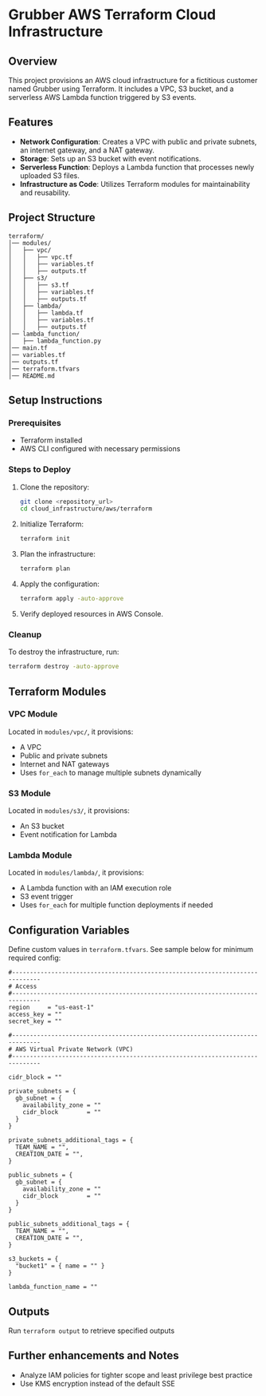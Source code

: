 # Grubber AWS Terraform Cloud Infrastructure

## Overview
This project provisions an AWS cloud infrastructure for a fictitious customer named Grubber using Terraform. It includes a VPC, S3 bucket, and a serverless AWS Lambda function triggered by S3 events.

## Features
- **Network Configuration**: Creates a VPC with public and private subnets, an internet gateway, and a NAT gateway.
- **Storage**: Sets up an S3 bucket with event notifications.
- **Serverless Function**: Deploys a Lambda function that processes newly uploaded S3 files.
- **Infrastructure as Code**: Utilizes Terraform modules for maintainability and reusability.

## Project Structure
```
terraform/
│── modules/
│   ├── vpc/
│   │   ├── vpc.tf
│   │   ├── variables.tf
│   │   ├── outputs.tf
│   ├── s3/
│   │   ├── s3.tf
│   │   ├── variables.tf
│   │   ├── outputs.tf
│   ├── lambda/
│   │   ├── lambda.tf
│   │   ├── variables.tf
│   │   ├── outputs.tf
│── lambda_function/
│   ├── lambda_function.py
│── main.tf
│── variables.tf
│── outputs.tf
│── terraform.tfvars
│── README.md
```

## Setup Instructions
### Prerequisites
- Terraform installed
- AWS CLI configured with necessary permissions

### Steps to Deploy
1. Clone the repository:
   ```sh
   git clone <repository_url>
   cd cloud_infrastructure/aws/terraform
   ```
2. Initialize Terraform:
   ```sh
   terraform init
   ```
3. Plan the infrastructure:
   ```sh
   terraform plan
   ```
4. Apply the configuration:
   ```sh
   terraform apply -auto-approve
   ```
5. Verify deployed resources in AWS Console.

### Cleanup
To destroy the infrastructure, run:
```sh
terraform destroy -auto-approve
```

## Terraform Modules
### VPC Module
Located in `modules/vpc/`, it provisions:
- A VPC
- Public and private subnets
- Internet and NAT gateways
- Uses `for_each` to manage multiple subnets dynamically

### S3 Module
Located in `modules/s3/`, it provisions:
- An S3 bucket
- Event notification for Lambda

### Lambda Module
Located in `modules/lambda/`, it provisions:
- A Lambda function with an IAM execution role
- S3 event trigger
- Uses `for_each` for multiple function deployments if needed

## Configuration Variables
Define custom values in `terraform.tfvars`. See sample below for minimum required config:
```hcl
#------------------------------------------------------------------------------
# Access
#------------------------------------------------------------------------------
region     = "us-east-1"
access_key = ""
secret_key = ""

#------------------------------------------------------------------------------
# AWS Virtual Private Network (VPC)
#------------------------------------------------------------------------------

cidr_block = ""

private_subnets = {
  gb_subnet = {
    availability_zone = ""
    cidr_block        = ""
  }
}

private_subnets_additional_tags = {
  TEAM_NAME = "",
  CREATION_DATE = "",
}

public_subnets = {
  gb_subnet = {
    availability_zone = ""
    cidr_block        = ""
  }
}

public_subnets_additional_tags = {
  TEAM_NAME = "",
  CREATION_DATE = "",
}

s3_buckets = {
  "bucket1" = { name = "" }
}

lambda_function_name = ""
```

## Outputs
Run `terraform output` to retrieve specified outputs

## Further enhancements and Notes
- Analyze IAM policies for tighter scope and least privilege best practice
- Use KMS encryption instead of the default SSE

